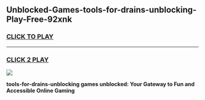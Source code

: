 
## Unblocked-Games-tools-for-drains-unblocking-Play-Free-92xnk
<h3>
<a href="https://premium76.site?title=tools-for-drains-unblocking&ref=23A">CLICK TO PLAY</a></h3>
<hr>

<h3>
<a href="https://premium76.site?title=tools-for-drains-unblocking&ref=23A">CLICK 2 PLAY</a>
  
</h3>

<a href="https://premium76.site?title=tools-for-drains-unblocking&ref=23A"><img src="https://clearcache.store/games.png"></a>


**tools-for-drains-unblocking games unblocked: Your Gateway to Fun and Accessible Online Gaming**
